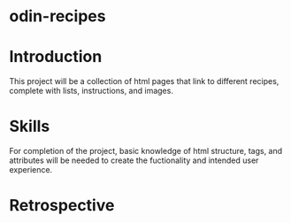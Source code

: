 # odin-recipes

# Introduction
This project will be a collection of html pages that link to different recipes, complete with lists, instructions, and images.

# Skills
For completion of the project, basic knowledge of html structure, tags, and attributes will be needed to create the fuctionality and intended user experience.

# Retrospective
